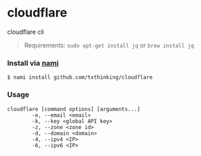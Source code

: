 # cloudflare

cloudflare cli

> Requirements: `sudo apt-get install jq` or `brew install jq`

### Install via [nami](https://github.com/txthinking/nami)

```
$ nami install github.com/txthinking/cloudflare
```

### Usage

```
cloudflare [command options] [arguments...]
        -e, --email <email>
        -k, --key <global API key>
        -z, --zone <zone id>
        -d, --domain <domain>
        -4, --ipv4 <IP>
        -6, --ipv6 <IP>
```
